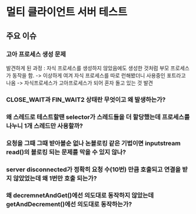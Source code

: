 # 멀티 클라이언트 서버 테스트

## 주요 이슈

### 고아 프로세스 생성 문제
발견하게 된 과정 : 자식 프로세스를 생성하지 않았음에도 생성한 것처럼 부모 프로세스가 동작을 함. -> 이상하게 여겨 자식 프로세스를 따로 
런해봤더니 사용중인 포트라고 나옴 -> 자식프로세스가 고아프로세스가 되어 혼자 돌고 있는 것 발견 

### CLOSE_WAIT과 FIN_WAIT2 상태란 무엇이고 왜 발생하는가?

### 왜 스레드로 테스트할땐 selector가 스레드들을 더 할당했는데 프로세스를 나누니 1개 스레드만 사용할까?

### 요청을 그때 그때 받아볼순 없나 논블로킹 같은 기법이면 inputstream read()의 블로킹 되는 문제를 막을 수 있지 않나?

### server disconnected가 정확히 요청 수(10번) 만큼 호출되고 연결을 받지 않았었는데 왜 1번만 호출 되는가?

### 왜 decremnetAndGet()에선 의도대로 동작하지 않았는데 getAndDecrement()에선 의도대로 동작하는가?